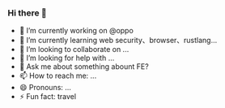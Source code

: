 ### Hi there 👋

- 🔭 I’m currently working on @oppo
- 🌱 I’m currently learning web security、browser、rustlang...
- 👯 I’m looking to collaborate on ...
- 🤔 I’m looking for help with ...
- 💬 Ask me about something abount FE?
- 📫 How to reach me: ...
- 😄 Pronouns: ...
- ⚡ Fun fact: travel

<!--
**AAA611/AAA611** is a ✨ _special_ ✨ repository because its `README.md` (this file) appears on your GitHub profile.

Here are some ideas to get you started:

- 🔭 I’m currently working on ...
- 🌱 I’m currently learning ...
- 👯 I’m looking to collaborate on ...
- 🤔 I’m looking for help with ...
- 💬 Ask me about ...
- 📫 How to reach me: ...
- 😄 Pronouns: ...
- ⚡ Fun fact: ...
-->
